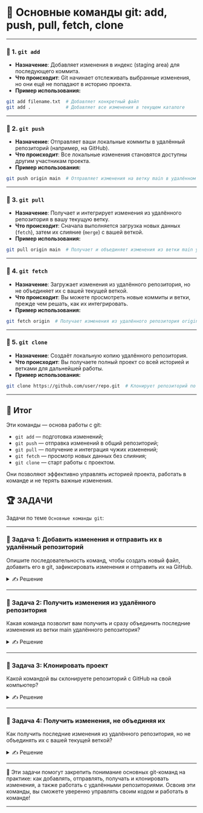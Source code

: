 # 📌 Основные команды git: add, push, pull, fetch, clone

---

### 🔹 1. `git add`

* **Назначение**: Добавляет изменения в индекс (staging area) для последующего коммита.
* **Что происходит**: Git начинает отслеживать выбранные изменения, но они ещё не попадают в историю проекта.
* **Пример использования:**

```bash
git add filename.txt  # Добавляет конкретный файл
git add .             # Добавляет все изменения в текущем каталоге
```

---

### 🔹 2. `git push`

* **Назначение**: Отправляет ваши локальные коммиты в удалённый репозиторий (например, на GitHub).
* **Что происходит**: Все локальные изменения становятся доступны другим участникам проекта.
* **Пример использования:**

```bash
git push origin main  # Отправляет изменения на ветку main в удалённом репозитории origin
```

---

### 🔹 3. `git pull`

* **Назначение**: Получает и интегрирует изменения из удалённого репозитория в вашу текущую ветку.
* **Что происходит**: Сначала выполняется загрузка новых данных (`fetch`), затем их слияние (`merge`) с вашей веткой.
* **Пример использования:**

```bash
git pull origin main  # Получает и объединяет изменения из ветки main удалённого репозитория origin
```

---

### 🔹 4. `git fetch`

* **Назначение**: Загружает изменения из удалённого репозитория, но не объединяет их с вашей текущей веткой.
* **Что происходит**: Вы можете просмотреть новые коммиты и ветки, прежде чем решать, как их интегрировать.
* **Пример использования:**

```bash
git fetch origin  # Получает изменения из удалённого репозитория origin
```

---

### 🔹 5. `git clone`

* **Назначение**: Создаёт локальную копию удалённого репозитория.
* **Что происходит**: Вы получаете полный проект со всей историей и ветками для дальнейшей работы.
* **Пример использования:**

```bash
git clone https://github.com/user/repo.git  # Клонирует репозиторий по указанному URL
```

---

## 🎯 Итог

Эти команды — основа работы с git:
- `git add` — подготовка изменений;
- `git push` — отправка изменений в общий репозиторий;
- `git pull` — получение и интеграция чужих изменений;
- `git fetch` — просмотр новых данных без слияния;
- `git clone` — старт работы с проектом.

Они позволяют эффективно управлять историей проекта, работать в команде и не терять важные изменения.

## 🏆 ЗАДАЧИ

Задачи по теме `Основные команды git`:

---

### 📌 Задача 1: Добавить изменения и отправить их в удалённый репозиторий

Опишите последовательность команд, чтобы создать новый файл, добавить его в git, зафиксировать изменения и отправить их на GitHub.

<details>
<summary>✍ Решение</summary>

```bash
touch newfile.txt
git add newfile.txt
git commit -m "Добавлен новый файл"
git push origin main
```

</details>

---

### 📌 Задача 2: Получить изменения из удалённого репозитория

Какая команда позволит вам получить и сразу объединить последние изменения из ветки main удалённого репозитория?

<details>
<summary>✍ Решение</summary>

```bash
git pull origin main
```

</details>

---

### 📌 Задача 3: Клонировать проект

Какой командой вы склонируете репозиторий с GitHub на свой компьютер?

<details>
<summary>✍ Решение</summary>

```bash
git clone https://github.com/user/repo.git
```

</details>

---

### 📌 Задача 4: Получить изменения, не объединяя их

Как получить последние изменения из удалённого репозитория, но не объединять их с вашей текущей веткой?

<details>
<summary>✍ Решение</summary>

```bash
git fetch origin
```

</details>

---

🎉 Эти задачи помогут закрепить понимание основных git-команд на практике: как добавлять, отправлять, получать и клонировать изменения, а также работать с удалёнными репозиториями. Освоив эти команды, вы сможете уверенно управлять своим кодом и работать в команде!

--- 
